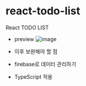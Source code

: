 # react-todo-list

React TODO LIST

- preview
![image](https://user-images.githubusercontent.com/26318691/119004295-6476bb80-b9c9-11eb-87da-4fef6a37efea.png)

- 이후 보완해야 할 점
 - firebase로 데이터 관리하기
 - TypeScript 적용
